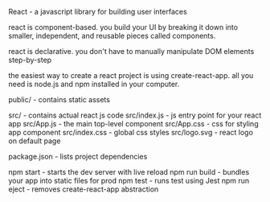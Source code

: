 React - a javascript library for building user interfaces

react is component-based. you build your UI by breaking it down into smaller, independent, and reusable pieces called components.

react is declarative. you don't have to manually manipulate DOM elements step-by-step

the easiest way to create a react project is using create-react-app. all you need is node.js and npm installed in your computer.

public/ - contains static assets

src/ - contains actual react js code
src/index.js - js entry point for your react app
src/App.js - the main top-level component
src/App.css - css for styling app component
src/index.css - global css styles
src/logo.svg - react logo on default page

package.json - lists project dependencies

npm start - starts the dev server with live reload
npm run build - bundles your app into static files for prod
npm test - runs test using Jest
npm run eject - removes create-react-app abstraction

